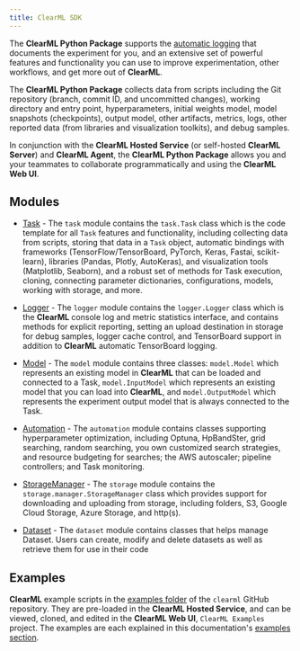 ```yaml
---
title: ClearML SDK
---
```


The **ClearML Python Package** supports the [automatic logging](fundamentals/logger.md#automatic-reporting) 
that documents the experiment for you, and an extensive set of powerful features and functionality you can use to improve experimentation, other workflows, and get more out of **ClearML**. 

The **ClearML Python Package** collects data from scripts including the Git repository (branch, commit ID, and uncommitted changes), working directory and entry point, hyperparameters, initial weights model, model snapshots (checkpoints), output model, other artifacts, metrics, logs, other reported data (from libraries and visualization toolkits), and debug samples. 

In conjunction with the **ClearML Hosted Service** (or self-hosted **ClearML Server**) and **ClearML Agent**, the **ClearML Python Package** allows you and your teammates to collaborate programmatically and using the **ClearML Web UI**.

## Modules

* [Task](references/sdk/task.md) - The `task` module contains the `task.Task` class which is the code template for all `Task` features and functionality, including collecting data from scripts, storing that data in a `Task` object, automatic bindings with frameworks (TensorFlow/TensorBoard, PyTorch, Keras, Fastai, scikit-learn), libraries (Pandas, Plotly, AutoKeras), and visualization tools (Matplotlib, Seaborn), and a robust set of methods for Task execution, cloning, connecting parameter dictionaries, configurations, models, working with storage, and more.

* [Logger](references/sdk/logger.md) - The `logger` module contains the `logger.Logger` class which is the **ClearML** console log and metric statistics interface, and contains methods for explicit reporting, setting an upload destination in storage for debug samples, logger cache control, and TensorBoard support in addition to **ClearML** automatic TensorBoard logging.

* [Model](references/sdk/model_model.md) - The `model` module contains three classes: `model.Model` which represents an existing model in **ClearML** that can be loaded and connected to a Task, `model.InputModel` which represents an existing model that you can load into **ClearML**, and `model.OutputModel` which represents the experiment output model that is always connected to the Task.

* [Automation](references/sdk/automation_controller_pipelinecontroller.md) - The `automation` module contains classes supporting hyperparameter optimization, including Optuna, HpBandSter, grid searching, random searching, you own customized search strategies, and resource budgeting for searches; the AWS autoscaler; pipeline controllers; and Task monitoring.  

* [StorageManager](references/sdk/storage.md) - The `storage` module contains the `storage.manager.StorageManager` class which provides support for downloading and uploading from storage, including folders, S3, Google Cloud Storage, Azure Storage, and http(s).

* [Dataset](references/sdk/dataset) - The `dataset` module contains classes that helps manage Dataset. Users can create, modify and delete datasets as well as retrieve them for use in their code

## Examples 

**ClearML** example scripts in the [examples folder](https://github.com/allegroai/clearml/tree/master/examples) of the `clearml` GitHub repository. They are pre-loaded in the **ClearML Hosted Service**, and can be viewed, cloned, and edited in the  **ClearML Web UI**, `ClearML Examples` project. The examples are each explained in this documentation's [examples section](guides/main.md). 

